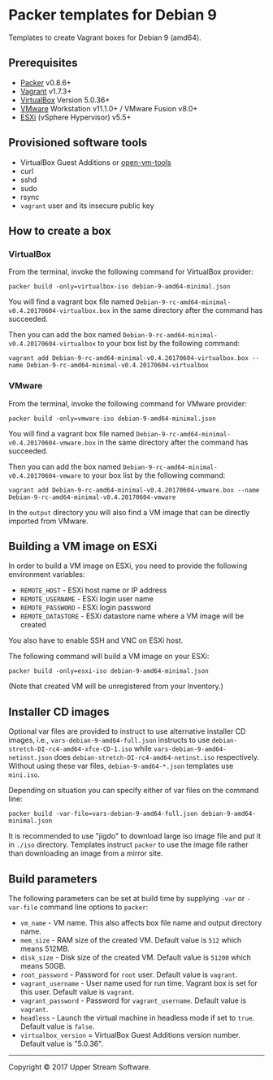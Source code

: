 # Packer templates for Debian 9

Templates to create Vagrant boxes for Debian 9 (amd64).


## Prerequisites

* [Packer][] v0.8.6+
* [Vagrant][] v1.7.3+
* [VirtualBox][] Version 5.0.36+
* [VMware][] Workstation v11.1.0+ / VMware Fusion v8.0+
* [ESXi][] (vSphere Hypervisor) v5.5+

[ESXi]: http://www.vmware.com/products/vsphere-hypervisor
        "Free VMware vSphere Hypervisor, Free Virtualization (ESXi)"
[Packer]: https://www.packer.io/ "Packer by HashiCorp"
[Vagrant]: https://www.vagrantup.com/ "Vagrant"
[VirtualBox]: https://www.virtualbox.org/ "Oracle VM VirtualBox"
[VMware]: http://www.vmware.com/ "VMware Virtualization for Desktop &amp; Server, Application, Public &amp; Hybrid Clouds"


## Provisioned software tools

* VirtualBox Guest Additions or [open-vm-tools][]
* curl
* sshd
* sudo
* rsync
* `vagrant` user and its insecure public key

[open-vm-tools]: https://github.com/vmware/open-vm-tools "Official repository of VMware open-vm-tools project"


## How to create a box

### VirtualBox

From the terminal, invoke the following command for VirtualBox provider:

    packer build -only=virtualbox-iso debian-9-amd64-minimal.json

You will find a vagrant box file named `Debian-9-rc-amd64-minimal-v0.4.20170604-virtualbox.box`
in the same directory after the command has succeeded.

Then you can add the box named `Debian-9-rc-amd64-minimal-v0.4.20170604-virtualbox` to your box list
by the following command:

    vagrant add Debian-9-rc-amd64-minimal-v0.4.20170604-virtualbox.box --name Debian-9-rc-amd64-minimal-v0.4.20170604-virtualbox

### VMware

From the terminal, invoke the following command for VMware provider:

    packer build -only=vmware-iso debian-9-amd64-minimal.json

You will find a vagrant box file named `Debian-9-rc-amd64-minimal-v0.4.20170604-vmware.box`
in the same directory after the command has succeeded.

Then you can add the box named `Debian-9-rc-amd64-minimal-v0.4.20170604-vmware` to your box list
by the following command:

    vagrant add Debian-9-rc-amd64-minimal-v0.4.20170604-vmware.box --name Debian-9-rc-amd64-minimal-v0.4.20170604-vmware

In the `output` directory you will also find a VM image that can be directly imported from VMware.


## Building a VM image on ESXi

In order to build a VM image on ESXi, you need to provide the following environment variables:

* `REMOTE_HOST` - ESXi host name or IP address
* `REMOTE_USERNAME` - ESXi login user name
* `REMOTE_PASSWORD` - ESXi login password
* `REMOTE_DATASTORE` - ESXi datastore name where a VM image will be created

You also have to enable SSH and VNC on ESXi host.

The following command will build a VM image on your ESXi:

    packer build -only=esxi-iso debian-9-amd64-minimal.json

(Note that created VM will be unregistered from your Inventory.)


## Installer CD images

Optional var files are provided to instruct to use alternative installer CD images, i.e.,
`vars-debian-9-amd64-full.json` instructs to use `debian-stretch-DI-rc4-amd64-xfce-CD-1.iso` while
`vars-debian-9-amd64-netinst.json` does `debian-stretch-DI-rc4-amd64-netinst.iso` respectively.
Without using these var files, `debian-9-amd64-*.json` templates use `mini.iso`.

Depending on situation you can specify either of var files on the command line:

    packer build -var-file=vars-debian-9-amd64-full.json debian-9-amd64-minimal.json

It is recommended to use "jigdo" to download large iso image file and put it in `./iso` directory.  Templates
instruct `packer` to use the image file rather than downloading an image from a mirror site.


## Build parameters

The following parameters can be set at build time by supplying `-var` or `-var-file` command line options to `packer`:

* `vm_name` - VM name.  This also affects box file name and output directory name.
* `mem_size` - RAM size of the created VM.  Default value is `512` which means 512MB.
* `disk_size` - Disk size of the created VM.  Default value is `51200` which means 50GB.
* `root_password` - Password for `root` user.  Default value is `vagrant`.
* `vagrant_username` - User name used for run time.  Vagrant box is set for this user.  Default value is `vagrant`.
* `vagrant_password` - Password for `vagrant_username`.  Default value is `vagrant`.
* `headless` - Launch the virtual machine in headless mode if set to `true`.  Default value is `false`.
* `virtualbox_version` = VirtualBox Guest Additions version number.  Default value is "5.0.36".


- - -

Copyright &copy; 2017 Upper Stream Software.
